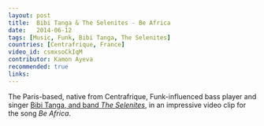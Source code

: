 ```yaml
---
layout: post
title:  Bibi Tanga & The Selenites - Be Africa
date:   2014-06-12
tags: [Music, Funk, Bibi Tanga, The Selenites]
countries: [Centrafrique, France]
video_id: csmxsoCkIqM
contributor: Kamon Ayeva
recommended: true
links: 
---
```


The Paris-based, native from Centrafrique, Funk-influenced bass player and singer [Bibi Tanga, and band <em>The Selenites</em>](http://linlassable.com/inlassablewp/bibi-tanga-the-selenites), 
in an impressive video clip for the song <em>Be Africa</em>.

